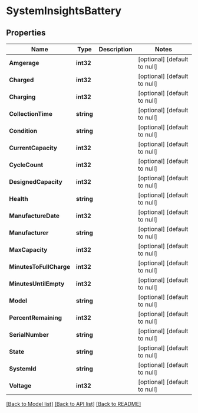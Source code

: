 # SystemInsightsBattery

## Properties
Name | Type | Description | Notes
------------ | ------------- | ------------- | -------------
**Amgerage** | **int32** |  | [optional] [default to null]
**Charged** | **int32** |  | [optional] [default to null]
**Charging** | **int32** |  | [optional] [default to null]
**CollectionTime** | **string** |  | [optional] [default to null]
**Condition** | **string** |  | [optional] [default to null]
**CurrentCapacity** | **int32** |  | [optional] [default to null]
**CycleCount** | **int32** |  | [optional] [default to null]
**DesignedCapacity** | **int32** |  | [optional] [default to null]
**Health** | **string** |  | [optional] [default to null]
**ManufactureDate** | **int32** |  | [optional] [default to null]
**Manufacturer** | **string** |  | [optional] [default to null]
**MaxCapacity** | **int32** |  | [optional] [default to null]
**MinutesToFullCharge** | **int32** |  | [optional] [default to null]
**MinutesUntilEmpty** | **int32** |  | [optional] [default to null]
**Model** | **string** |  | [optional] [default to null]
**PercentRemaining** | **int32** |  | [optional] [default to null]
**SerialNumber** | **string** |  | [optional] [default to null]
**State** | **string** |  | [optional] [default to null]
**SystemId** | **string** |  | [optional] [default to null]
**Voltage** | **int32** |  | [optional] [default to null]

[[Back to Model list]](../README.md#documentation-for-models) [[Back to API list]](../README.md#documentation-for-api-endpoints) [[Back to README]](../README.md)



